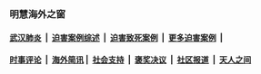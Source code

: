 
### 明慧海外之窗

####  [武汉肺炎](indexes/365.md?t=02090100) &nbsp;|&nbsp;  [迫害案例综述](indexes/328.md?t=02090100) &nbsp;|&nbsp; [迫害致死案例](indexes/277.md?t=02090100)  &nbsp;|&nbsp; [更多迫害案例](indexes/81.md?t=02090100)  &nbsp;|&nbsp; 
####  [时事评论](indexes/19.md?t=02090100) &nbsp;|&nbsp; [海外简讯](indexes/245.md?t=02090100)&nbsp;|&nbsp;  [社会支持](indexes/140.md?t=02090100) &nbsp;|&nbsp; [褒奖决议](indexes/282.md?t=02090100) &nbsp;|&nbsp; [社区报道](indexes/91.md?t=02090100)  &nbsp;|&nbsp; [天人之间](indexes/78.md?t=02090100) 

